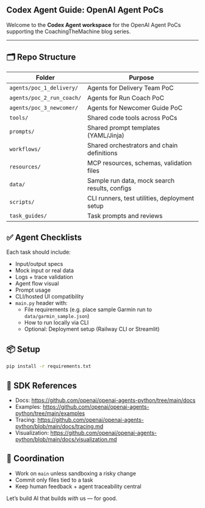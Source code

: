 ## Codex Agent Guide: OpenAI Agent PoCs

Welcome to the **Codex Agent workspace** for the OpenAI Agent PoCs supporting the CoachingTheMachine blog series.

---

## 🗂️ Repo Structure

| Folder                       | Purpose                                                 |
|------------------------------|---------------------------------------------------------|
| `agents/poc_1_delivery/`     | Agents for Delivery Team PoC                           |
| `agents/poc_2_run_coach/`    | Agents for Run Coach PoC                               |
| `agents/poc_3_newcomer/`     | Agents for Newcomer Guide PoC                          |
| `tools/`                     | Shared code tools across PoCs                          |
| `prompts/`                   | Shared prompt templates (YAML/Jinja)                   |
| `workflows/`                 | Shared orchestrators and chain definitions             |
| `resources/`                 | MCP resources, schemas, validation files               |
| `data/`                      | Sample run data, mock search results, configs          |
| `scripts/`                   | CLI runners, test utilities, deployment setup          |
| `task_guides/`               | Task prompts and reviews                               |

## ✅ Agent Checklists

Each task should include:
- Input/output specs
- Mock input or real data
- Logs + trace validation
- Agent flow visual
- Prompt usage
- CLI/hosted UI compatibility
- `main.py` header with:
  - File requirements (e.g. place sample Garmin run to `data/garmin_sample.json`)
  - How to run locally via CLI
  - Optional: Deployment setup (Railway CLI or Streamlit)

## 📦 Setup
```bash
pip install -r requirements.txt
```

## 🔗 SDK References
- Docs: https://github.com/openai/openai-agents-python/tree/main/docs
- Examples: https://github.com/openai/openai-agents-python/tree/main/examples
- Tracing: https://github.com/openai/openai-agents-python/blob/main/docs/tracing.md
- Visualization: https://github.com/openai/openai-agents-python/blob/main/docs/visualization.md

## 🤝 Coordination
- Work on `main` unless sandboxing a risky change
- Commit only files tied to a task
- Keep human feedback + agent traceability central

Let’s build AI that builds *with* us — for good.